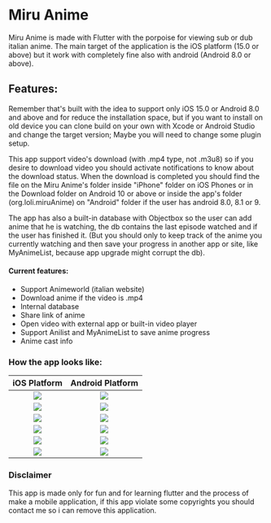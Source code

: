 # Miru Anime

Miru Anime is made with Flutter with the porpoise for viewing sub or dub italian anime.
The main target of the application is the iOS platform (15.0 or above) but it work with completely fine 
also with android (Android 8.0 or above).

## Features: 

Remember that's built with the idea to support only iOS 15.0 or Android 8.0 and above and for reduce 
the installation space, but if you want to install on old device you can clone build on your own with 
Xcode or Android Studio and change the target version; Maybe you will need to change some plugin setup.

This app support video's download (with .mp4 type, not .m3u8) so if you desire to download video
you should activate notifications to know about the download status.
When the download is completed you should find the file on the Miru Anime's folder inside "iPhone" folder on
iOS Phones or in the Download folder on Android 10 or above or inside the app's folder (org.loli.miruAnime) 
on "Android" folder if the user has android 8.0, 8.1 or 9.

The app has also a built-in database with Objectbox so the user can add anime that he is watching,
the db contains the last episode watched and if the user has finished it. (But you should only to keep track
of the anime you currently watching and then save your progress in another app or site, like MyAnimeList,
because app upgrade might corrupt the db).

#### Current features:

- Support Animeworld (italian website)
- Download anime if the video is .mp4
- Internal database
- Share link of anime
- Open video with external app or built-in video player
- Support Anilist and MyAnimeList to save anime progress
- Anime cast info

### How the app looks like:
 
iOS Platform           |  Android Platform  
:-------------------------:|:-------------------------:
![](images/IMG_0141.PNG)  |  ![](images/Screenshot_20220327-165248.jpg)
![](images/IMG_0142.PNG)  |  ![](images/Screenshot_20220327-165456.jpg)
![](images/IMG_0143.PNG)  |  ![](images/Screenshot_20220327-165518.jpg)
![](images/IMG_0144.PNG)  |  ![](images/Screenshot_20220327-165544.jpg)
![](images/IMG_0145.PNG)  |  ![](images/Screenshot_20220327-165528.jpg)
![](images/IMG_0146.PNG)  |  ![](images/Screenshot_20220327-165625.jpg)

### Disclaimer

This app is made only for fun and for learning flutter and the process of make a mobile application,
if this app violate some copyrights you should contact me so i can remove this application.

